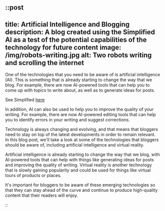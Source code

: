::post
--- 
title: Artificial Intelligence and Blogging
description: A blog created using the Simplified AI as a test of the potential capabilities of the technology for future content
image: /img/robots-writing.jpg
alt: Two robots writing and scrolling the internet
---

One of the technologies that you need to be aware of is artificial intelligence (AI). This is something that is already starting to change the way that we blog. For example, there are now AI-powered tools that can help you to come up with topics to write about, as well as to generate ideas for posts.

See Simplified [here](https://app.simplified.com/ai)

In addition, AI can also be used to help you to improve the quality of your writing. For example, there are now AI-powered editing tools that can help you to identify errors in your writing and suggest corrections.

Technology is always changing and evolving, and that means that bloggers need to stay on top of the latest developments in order to remain relevant. In this blog post, we'll take a look at some of the technologies that bloggers should be aware of, including artificial intelligence and virtual reality.

Artificial intelligence is already starting to change the way that we blog, with AI-powered tools that can help with things like generating ideas for posts and improving the quality of writing. Virtual reality is another technology that is slowly gaining popularity and could be used for things like virtual tours of products or places.

It's important for bloggers to be aware of these emerging technologies so that they can stay ahead of the curve and continue to produce high-quality content that their readers will enjoy.

::